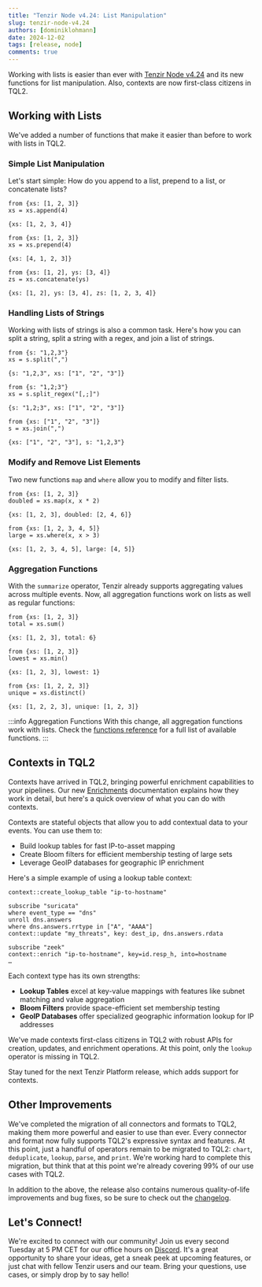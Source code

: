 ```yaml
---
title: "Tenzir Node v4.24: List Manipulation"
slug: tenzir-node-v4.24
authors: [dominiklohmann]
date: 2024-12-02
tags: [release, node]
comments: true
---
```


Working with lists is easier than ever with [Tenzir Node v4.24][github-release]
and its new functions for list manipulation. Also, contexts are now first-class
citizens in TQL2.

<!-- FIXME: title image
![Tenzir Node v4.24](tenzir-node-v4.24.excalidraw.svg)
-->

[github-release]: https://github.com/tenzir/tenzir/releases/tag/v4.24.0

<!-- truncate -->

## Working with Lists

We've added a number of functions that make it easier than before to work with
lists in TQL2.

### Simple List Manipulation

Let's start simple: How do you append to a list, prepend to a list, or concatenate lists?

```tql title="Append to a list"
from {xs: [1, 2, 3]}
xs = xs.append(4)
```

```tql
{xs: [1, 2, 3, 4]}
```

```tql title="Prepend to a list"
from {xs: [1, 2, 3]}
xs = xs.prepend(4)
```

```tql
{xs: [4, 1, 2, 3]}
```

```tql title="Concatenate lists"
from {xs: [1, 2], ys: [3, 4]}
zs = xs.concatenate(ys)
```

```tql
{xs: [1, 2], ys: [3, 4], zs: [1, 2, 3, 4]}
```

### Handling Lists of Strings

Working with lists of strings is also a common task. Here's how you can split a
string, split a string with a regex, and join a list of strings.

```tql title="Split a string"
from {s: "1,2,3"}
xs = s.split(",")
```

```tql
{s: "1,2,3", xs: ["1", "2", "3"]}
```

```tql title="Split a string with a regex"
from {s: "1,2;3"}
xs = s.split_regex("[,;]")
```

```tql
{s: "1,2;3", xs: ["1", "2", "3"]}
```

```tql title="Join a list"
from {xs: ["1", "2", "3"]}
s = xs.join(",")
```

```tql
{xs: ["1", "2", "3"], s: "1,2,3"}
```

### Modify and Remove List Elements

Two new functions `map` and `where` allow you to modify and filter lists.

```tql title="Modify list elements"
from {xs: [1, 2, 3]}
doubled = xs.map(x, x * 2)
```

```tql
{xs: [1, 2, 3], doubled: [2, 4, 6]}
```

```tql title="Remove list elements"
from {xs: [1, 2, 3, 4, 5]}
large = xs.where(x, x > 3)
```

```tql
{xs: [1, 2, 3, 4, 5], large: [4, 5]}
```

### Aggregation Functions

With the `summarize` operator, Tenzir already supports aggregating values across
multiple events. Now, all aggregation functions work on lists as well as regular
functions:

```tql title="Sum of a list"
from {xs: [1, 2, 3]}
total = xs.sum()
```

```tql
{xs: [1, 2, 3], total: 6}
```

```tql title="Minimum of a list"
from {xs: [1, 2, 3]}
lowest = xs.min()
```

```tql
{xs: [1, 2, 3], lowest: 1}
```

```tql title="Distinct values in a list"
from {xs: [1, 2, 2, 3]}
unique = xs.distinct()
```

```tql
{xs: [1, 2, 2, 3], unique: [1, 2, 3]}
```

:::info Aggregation Functions
With this change, all aggregation functions work with lists. Check the
[functions reference](/tql2/functions#aggregation) for a full list of available
functions.
:::

## Contexts in TQL2

Contexts have arrived in TQL2, bringing powerful enrichment capabilities to your
pipelines. Our new [Enrichments](/next/enrichments) documentation explains how
they work in detail, but here's a quick overview of what you can do with
contexts.

Contexts are stateful objects that allow you to add contextual data to your
events. You can use them to:

- Build lookup tables for fast IP-to-asset mapping
- Create Bloom filters for efficient membership testing of large sets
- Leverage GeoIP databases for geographic IP enrichment

Here's a simple example of using a lookup table context:

```tql title="Create a lookup table context"
context::create_lookup_table "ip-to-hostname"
```

```tql title="Populate lookup table with data"
subscribe "suricata"
where event_type == "dns"
unroll dns.answers
where dns.answers.rrtype in ["A", "AAAA"]
context::update "my_threats", key: dest_ip, dns.answers.rdata
```

```tql title="Enrich other data with context"
subscribe "zeek"
context::enrich "ip-to-hostname", key=id.resp_h, into=hostname
…
```

Each context type has its own strengths:

- **Lookup Tables** excel at key-value mappings with features like subnet
  matching and value aggregation
- **Bloom Filters** provide space-efficient set membership testing
- **GeoIP Databases** offer specialized geographic information lookup for IP
  addresses

We've made contexts first-class citizens in TQL2 with robust APIs for creation,
updates, and enrichment operations. At this point, only the `lookup` operator is
missing in TQL2.

Stay tuned for the next Tenzir Platform release, which adds support for
contexts.

## Other Improvements

We've completed the migration of all connectors and formats to TQL2, making them
more powerful and easier to use than ever. Every connector and format now fully
supports TQL2's expressive syntax and features. At this point, just a handful of
operators remain to be migrated to TQL2: `chart`, `deduplicate`, `lookup`,
`parse`, and `print`. We're working hard to complete this migration, but think
that at this point we're already covering 99% of our use cases with TQL2.

In addition to the above, the release also contains numerous quality-of-life
improvements and bug fixes, so be sure to check out the [changelog][changelog].

## Let's Connect!

We're excited to connect with our community! Join us every second Tuesday at 5
PM CET for our office hours on [Discord][discord]. It's a great opportunity to
share your ideas, get a sneak peek at upcoming features, or just chat with
fellow Tenzir users and our team. Bring your questions, use cases, or simply
drop by to say hello!

[discord]: /discord
[changelog]: /changelog#v4240
